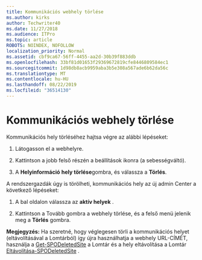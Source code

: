 ```yaml
---
title: Kommunikációs webhely törlése
ms.author: kirks
author: Techwriter40
ms.date: 11/27/2018
ms.audience: ITPro
ms.topic: article
ROBOTS: NOINDEX, NOFOLLOW
localization_priority: Normal
ms.assetid: cbf9ca67-56ff-4455-aa2d-30b39f883ddb
ms.openlocfilehash: 33bf81d01653f29369672819cfe8446809584ec1
ms.sourcegitcommit: 1d98db8acb9959aba3b5e308a567ade6b62da56c
ms.translationtype: MT
ms.contentlocale: hu-HU
ms.lasthandoff: 08/22/2019
ms.locfileid: "36514130"
---
```

# <a name="delete-a-communication-site"></a>Kommunikációs webhely törlése

Kommunikációs hely törléséhez hajtsa végre az alábbi lépéseket: 
  
1. Látogasson el a webhelyre. 
  
2. Kattintson a jobb felső részén a beállítások ikonra (a sebességváltó). 
  
3. A **Helyinformáció** **hely törlése**gombra, és válassza a **Törlés**. 
  
A rendszergazdák úgy is törölheti, kommunikációs hely az új admin Center a következő lépéseket: 
  
1. A bal oldalon válassza az **aktív helyek** . 
  
2. Kattintson a Tovább gombra a webhely törlése, és a felső menü jelenik meg a **Törlés** gombra. 
  
 **Megjegyzés:** Ha szeretné, hogy véglegesen törli a kommunikációs helyet (eltávolításával a Lomtárból) így újra használhatja a webhely URL-CÍMÉT, használja a [Get-SPODeletedSite](https://aka.ms/Get-SPODeletedSite) a Lomtár és a hely eltávolítása a Lomtár [Eltávolítása-SPODeletedSite](https://aka.ms/Remove-SPODeletedSite) . 
  

